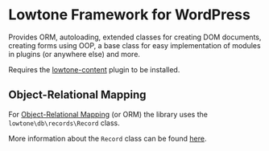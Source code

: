 # Lowtone Framework for WordPress

Provides ORM, autoloading, extended classes for creating DOM documents, creating forms using OOP, a base class for easy implementation of modules in plugins (or anywhere else) and more.

Requires the [lowtone-content](https://github.com/lowtone/lowtone-content) plugin to be installed.

## Object-Relational Mapping

For [Object-Relational Mapping](http://en.wikipedia.org/wiki/Object-relational_mapping) (or ORM) the library uses the `lowtone\db\records\Record` class.

More information about the `Record` class can be found [here](db/records).
